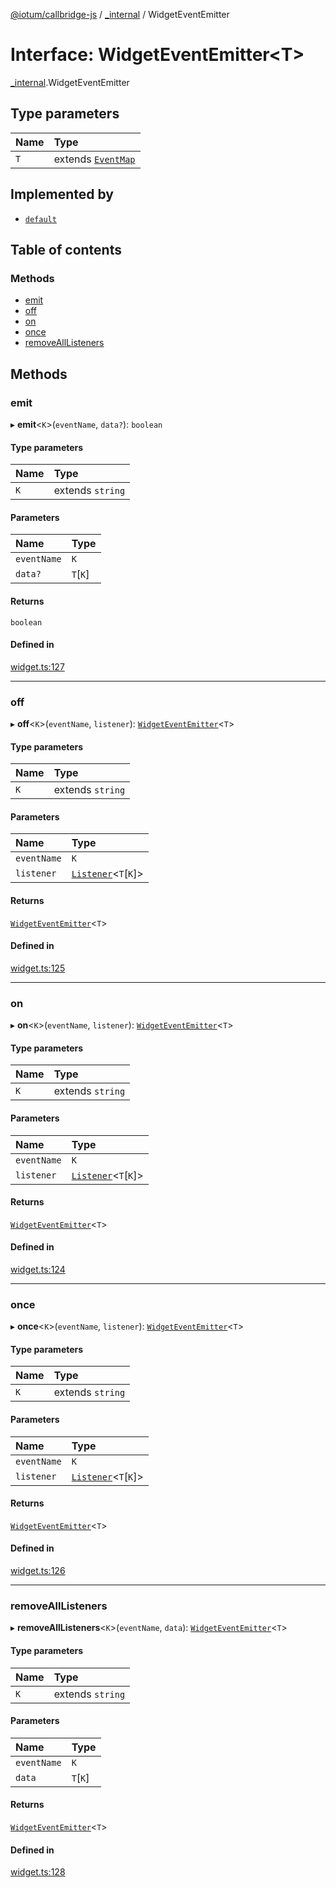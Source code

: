 [@iotum/callbridge-js](../README.md) / [\_internal](../modules/internal.md) / WidgetEventEmitter

# Interface: WidgetEventEmitter<T\>

[_internal](../modules/internal.md).WidgetEventEmitter

## Type parameters

| Name | Type |
| :------ | :------ |
| `T` | extends [`EventMap`](../modules/internal.md#eventmap) |

## Implemented by

- [`default`](../classes/internal.default.md)

## Table of contents

### Methods

- [emit](internal.WidgetEventEmitter.md#emit)
- [off](internal.WidgetEventEmitter.md#off)
- [on](internal.WidgetEventEmitter.md#on)
- [once](internal.WidgetEventEmitter.md#once)
- [removeAllListeners](internal.WidgetEventEmitter.md#removealllisteners)

## Methods

### emit

▸ **emit**<`K`\>(`eventName`, `data?`): `boolean`

#### Type parameters

| Name | Type |
| :------ | :------ |
| `K` | extends `string` |

#### Parameters

| Name | Type |
| :------ | :------ |
| `eventName` | `K` |
| `data?` | `T`[`K`] |

#### Returns

`boolean`

#### Defined in

[widget.ts:127](https://github.com/iotum/callbridge-js/blob/f54e7c1/src/widget.ts#L127)

___

### off

▸ **off**<`K`\>(`eventName`, `listener`): [`WidgetEventEmitter`](internal.WidgetEventEmitter.md)<`T`\>

#### Type parameters

| Name | Type |
| :------ | :------ |
| `K` | extends `string` |

#### Parameters

| Name | Type |
| :------ | :------ |
| `eventName` | `K` |
| `listener` | [`Listener`](../modules/internal.md#listener)<`T`[`K`]\> |

#### Returns

[`WidgetEventEmitter`](internal.WidgetEventEmitter.md)<`T`\>

#### Defined in

[widget.ts:125](https://github.com/iotum/callbridge-js/blob/f54e7c1/src/widget.ts#L125)

___

### on

▸ **on**<`K`\>(`eventName`, `listener`): [`WidgetEventEmitter`](internal.WidgetEventEmitter.md)<`T`\>

#### Type parameters

| Name | Type |
| :------ | :------ |
| `K` | extends `string` |

#### Parameters

| Name | Type |
| :------ | :------ |
| `eventName` | `K` |
| `listener` | [`Listener`](../modules/internal.md#listener)<`T`[`K`]\> |

#### Returns

[`WidgetEventEmitter`](internal.WidgetEventEmitter.md)<`T`\>

#### Defined in

[widget.ts:124](https://github.com/iotum/callbridge-js/blob/f54e7c1/src/widget.ts#L124)

___

### once

▸ **once**<`K`\>(`eventName`, `listener`): [`WidgetEventEmitter`](internal.WidgetEventEmitter.md)<`T`\>

#### Type parameters

| Name | Type |
| :------ | :------ |
| `K` | extends `string` |

#### Parameters

| Name | Type |
| :------ | :------ |
| `eventName` | `K` |
| `listener` | [`Listener`](../modules/internal.md#listener)<`T`[`K`]\> |

#### Returns

[`WidgetEventEmitter`](internal.WidgetEventEmitter.md)<`T`\>

#### Defined in

[widget.ts:126](https://github.com/iotum/callbridge-js/blob/f54e7c1/src/widget.ts#L126)

___

### removeAllListeners

▸ **removeAllListeners**<`K`\>(`eventName`, `data`): [`WidgetEventEmitter`](internal.WidgetEventEmitter.md)<`T`\>

#### Type parameters

| Name | Type |
| :------ | :------ |
| `K` | extends `string` |

#### Parameters

| Name | Type |
| :------ | :------ |
| `eventName` | `K` |
| `data` | `T`[`K`] |

#### Returns

[`WidgetEventEmitter`](internal.WidgetEventEmitter.md)<`T`\>

#### Defined in

[widget.ts:128](https://github.com/iotum/callbridge-js/blob/f54e7c1/src/widget.ts#L128)
